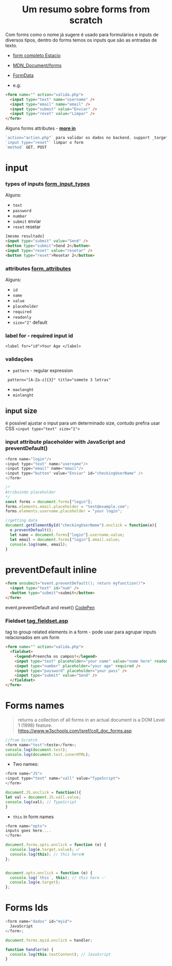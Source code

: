 <h1 align="center">Um resumo sobre forms from scratch</h1>
Com forms como o nome já sugere é usado para formulários e inputs de diversos tipos, dentro do forms temos os inputs que são as entradas de texto.

- <a href="https://codepen.io/geraldopcf/pen/OJzqRKJ" target="_blank">form completo Estacio</a>
- [MDN_Document/forms](https://developer.mozilla.org/en-US/docs/Web/API/Document/forms)
- [FormData](./FormData/)

- e.g:

```html
<form name="" action="valida.php">
  <input type="text" name="username" />
  <input type="email" name="email" />
  <input type="submit" value="Enviar" />
  <input type="reset" value="Limpar" />
</form>
```

Alguns forms attributes - **[more in](https://www.w3schools.com/html/html_forms_attributes.asp)**

```js
`action="action.php"` para validar os dados no backend, support _target
`input type="reset"` limpar o form
`method` GET, POST
```

# input

### types of inputs [form_input_types](https://www.w3schools.com/html/html_form_input_types.asp)

Alguns:

- `text`
- `password`
- `number`
- `submit` enviar
- `reset` resetar

```html
[mesmo resultado]
<input type="submit" value="Send" />
<button type="submit">Send 2</button>
<input type="reset" value="resetar" />
<button type="reset">Resetar 2</button>
```

### attributes [form_attributes](https://www.w3schools.com/html/html_form_attributes.asp)

Alguns:

- `id`
- `name`
- `value`
- `placeholder`
- `required`
- `readonly`
- `size="2"` default

### label for - required input id

`<label for="id">Your Age </label>`

### validações

- `pattern` - regular expression

```
 pattern="[A-Za-z]{3}" title="somete 3 letras"
```

- `maxlenght`
- `minlenght`

## input size

é possível ajustar o input para um determinado size, contudo prefira usar CSS
`<input type="text" size="1">`

### input attribute placeholder with JavaScript and preventDefault()

```js
<form name="login"/>
<input type="text" name="username"/>
<input type="email" name="email"/>
<input type="button" value="Enviar" id="checkingUserName" />
</form>

/*
Atribuindo placeholder
*/
const forms = document.forms["login"];
forms.elements.email.placeholder = "test@example.com";
forms.elements.username.placeholder = "your login";

//getting data
document.getElementById("checkingUserName").onclick = function(e){
  e.preventDefault();
  let name = document.forms["login"].username.value;
  let email = document.forms["login"].email.value;
  console.log(name, email);
}
```

# preventDefault inline

```html
<form onsubmit="event.preventDefault(); return myfunction()">
  <input type="text" id="num" />
  <button type="submit">submit</button>
</form>
```

event.preventDefault and reset() <a href="https://codepen.io/geraldopcf/pen/VwXgqgQ" target="_blank">CodePen</a>

### Fieldset [tag_fieldset.asp](https://www.w3schools.com/tags/tag_fieldset.asp)

tag to group related elements in a form - pode usar para agrupar inputs relacionados em um form

```html
<form name="" action="valida.php">
  <fieldset>
    <legend>Preencha os campos!</legend>
    <input type="text" placeholder="your name" value="nome here" readonly />
    <input type="number" placeholder="your age" required />
    <input type="password" placeholder="your pass" />
    <input type="submit" value="Send" />
  </fieldset>
</form>
```

# Forms names

> returns a collection of all forms in an actual document
> is a DOM Level 1 (1998) feature. https://www.w3schools.com/jsref/coll_doc_forms.asp

```js
//from Scratch
<form name="test">teste</form>;
console.log(document.test);
console.log(document.test.innerHTML);
```

- Two names:

```js
<form name="JS">
<input type="text" name="vall" value="TypeScript">
</form>

document.JS.onclick = function(){
let val = document.JS.vall.value;
console.log(val); // TypeScript
}
```

- `this` in form names

```js
<form name="opts">
inputs goes here....
</form>

document.forms.opts.onclick = function (e) {
  console.log(e.target.value); ✅
  console.log(this); // this here❌
};


document.opts.onclick = function (e) {
  console.log(`this`, this); // this here ✅
  console.log(e.target);
};
```

# Forms Ids

```js
<form name="dados" id="myid">
  JavaScript
</form>;

document.forms.myid.onclick = handler;

function handler(e) {
  console.log(this.textContent); // JavaScript
}
```

